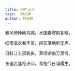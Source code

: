 ```yaml
---
title: 别严士元 
tags:  刘长卿
author: 刘长卿
---
```


春风倚棹阖闾城，水国春寒阴复晴。

细雨湿衣看不见，闲花落地听无声。

日斜江上孤帆影，草绿湖南万里情。

东道若逢相识问，青袍今日误儒生。
